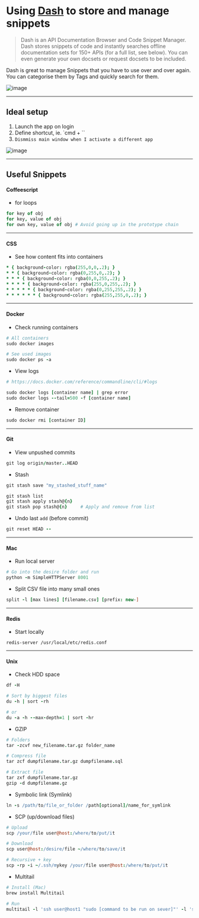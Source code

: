 # Using [Dash](https://itunes.apple.com/de/app/dash-api-docs-snippets/id458034879?l=en&mt=12) to store and manage snippets

> Dash is an API Documentation Browser and Code Snippet Manager. Dash stores snippets of code and instantly searches offline documentation sets for 150+ APIs (for a full list, see below). You can even generate your own docsets or request docsets to be included.

Dash is great to manage Snippets that you have to use over and over again. You can categorise them by Tags and quickly search for them.

![image](https://cloud.githubusercontent.com/assets/352146/7676568/504f7db4-fd45-11e4-89cb-0510accc8993.png)

---

## Ideal setup

1. Launch the app on login
2. Define shortcut, ie. `cmd + \``
3. `Dismmiss main window when I activate a different app`

![image](https://cloud.githubusercontent.com/assets/352146/7676586/75a7c058-fd45-11e4-9551-2af358d1f061.png)

---

## Useful Snippets

#### Coffeescript
* for loops
```coffee
for key of obj
for key, value of obj
for own key, value of obj # Avoid going up in the prototype chain
```

---

#### CSS
* See how content fits into containers
```coffee
* { background-color: rgba(255,0,0,.2); }
* * { background-color: rgba(0,255,0,.2); }
* * * { background-color: rgba(0,0,255,.2); }
* * * * { background-color: rgba(255,0,255,.2); }
* * * * * { background-color: rgba(0,255,255,.2); }
* * * * * * { background-color: rgba(255,255,0,.2); }
```

---

#### Docker
* Check running containers
```coffee
# All containers
sudo docker images

# See used images
sudo docker ps -a
```

* View logs
```coffee
# https://docs.docker.com/reference/commandline/cli/#logs

sudo docker logs [container name] | grep error
sudo docker logs --tail=500 -f [container name]
```

* Remove container
```coffee
sudo docker rmi [container ID]
```

---

#### Git
* View unpushed commits
```coffee
git log origin/master..HEAD
```
* Stash
```coffee
git stash save "my_stashed_stuff_name"

git stash list
git stash apply stash@{n}
git stash pop stash@{n}     # Apply and remove from list
```

* Undo last `add` (before commit)
```coffee
git reset HEAD --
```

---

#### Mac
* Run local server
```coffee
# Go into the desire folder and run
python -m SimpleHTTPServer 8001
```

* Split CSV file into many small ones
```coffee
split -l [max lines] [filename.csv] [prefix: new-]
```

---

#### Redis
* Start locally
```
redis-server /usr/local/etc/redis.conf
```

---

#### Unix
* Check HDD space
```coffee
df -H

# Sort by biggest files
du -h | sort -rh

# or
du -a -h --max-depth=1 | sort -hr
```

* GZIP
```coffee
# Folders
tar -zcvf new_filename.tar.gz folder_name

# Compress file
tar zcf dumpfilename.tar.gz dumpfilename.sql

# Extract file
tar zxf dumpfilename.tar.gz
gzip -d dumpfilename.gz
```

* Symbolic link (Symlink)
```coffee
ln -s /path/to/file_or_folder /path[optional]/name_for_symlink
```

* SCP (up/download files)
```coffee
# Upload
scp /your/file user@host:/where/to/put/it

# Download
scp user@host:/desire/file ~/where/to/save/it

# Recursive + key
scp -rp -i ~/.ssh/mykey /your/file user@host:/where/to/put/it
```

* Multitail
```coffee
# Install (Mac)
brew install Multitail

# Run
multitail -l 'ssh user@host1 "sudo [command to be run on sever]"' -l 'ssh user@host2 "[another command to be run on sever]"'
```

